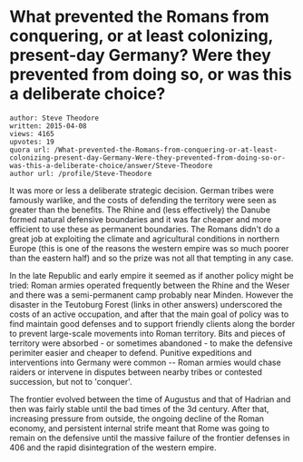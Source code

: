 # What prevented the Romans from conquering, or at least colonizing, present-day Germany? Were they prevented from doing so, or was this a deliberate choice?

	author: Steve Theodore
	written: 2015-04-08
	views: 4165
	upvotes: 19
	quora url: /What-prevented-the-Romans-from-conquering-or-at-least-colonizing-present-day-Germany-Were-they-prevented-from-doing-so-or-was-this-a-deliberate-choice/answer/Steve-Theodore
	author url: /profile/Steve-Theodore


It was more or less a deliberate strategic decision. German tribes were famously warlike, and the costs of defending the territory were seen as greater than the benefits. The Rhine and (less effectively) the Danube formed natural defensive boundaries and it was far cheaper and more efficient to use these as permanent boundaries. The Romans didn't do a great job at exploiting the climate and agricultural conditions in northern Europe (this is one of the reasons the western empire was so much poorer than the eastern half) and so the prize was not all that tempting in any case. 

In the late Republic and early empire it seemed as if another policy might be tried: Roman armies operated frequently between the Rhine and the Weser and there was a semi-permanent camp probably near Minden. However the disaster in the Teutoburg Forest (links in other answers) underscored the costs of an active occupation, and after that the main goal of policy was to find maintain good defenses and to support friendly clients along the border to prevent large-scale movements into Roman territory. Bits and pieces of territory were absorbed - or sometimes abandoned - to make the defensive perimiter easier and cheaper to defend. Punitive expeditions and interventions into Germany were common -- Roman armies would chase raiders or intervene in disputes between nearby tribes or contested succession, but not to 'conquer'. 

The frontier evolved between the time of Augustus and that of Hadrian and then was fairly stable until the bad times of the 3d century. After that, increasing pressure from outside, the ongoing decline of the Roman economy, and persistent internal strife meant that Rome was going to remain on the defensive until the massive failure of the frontier defenses in 406 and the rapid disintegration of the western empire.

